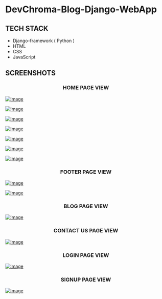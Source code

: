 # DevChroma-Blog-Django-WebApp

## TECH STACK
- Django-framework ( Python )
- HTML
- CSS
- JavaScript

## SCREENSHOTS

<h3 align = "center"> HOME PAGE VIEW </h3>


[![image](https://www.linkpicture.com/q/Screenshot-7_6.png)]()

[![image](https://www.linkpicture.com/q/Screenshot-8_6.png)]()


[![image](https://www.linkpicture.com/q/Screenshot-9_6.png)]()

[![image](https://www.linkpicture.com/q/Screenshot-10_3.png)]()

[![image](https://www.linkpicture.com/q/Screenshot-11_4.png)]()

[![image](https://www.linkpicture.com/q/Screenshot-12_3.png)]()

[![image](https://www.linkpicture.com/q/Screenshot-13_2.png)]()

<h3 align = "center"> FOOTER PAGE VIEW </h3>

[![image](https://www.linkpicture.com/q/Screenshot-14_1.png)]()

[![image](https://www.linkpicture.com/q/Screenshot-15.png)]()

<h3 align = "center"> BLOG PAGE VIEW </h3>

[![image](https://www.linkpicture.com/q/Screenshot-16_3.png)]()

<h3 align = "center"> CONTACT US PAGE VIEW </h3>

[![image](https://www.linkpicture.com/q/Screenshot-17_2.png)]()

<h3 align = "center"> LOGIN PAGE VIEW </h3>

[![image](https://www.linkpicture.com/q/Screenshot-18_3.png)]()


<h3 align = "center"> SIGNUP PAGE VIEW </h3>

[![image](https://www.linkpicture.com/q/Screenshot-19_2.png)]()